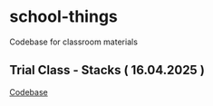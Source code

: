 # school-things
Codebase for classroom materials
## Trial Class - Stacks ( 16.04.2025 )
[Codebase](stack.py)
